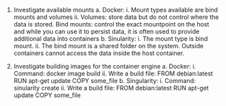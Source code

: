 1. Investigate available mounts
    a. Docker:
        i. Mount types available are bind mounts and volumes
        ii. Volumes: store data but do not control where the data is stored. Bind mounts: control the exact mountpoint on the host and while you can use it to persist data, it is often used to provide additional data into containers
    b. Sinularity:
        i. The mount type is bind mount.
        ii. The bind mount is a shared folder on the system. Outside containers cannot access the data inside the host container.

2. Investigate building images for the container engine
    a. Docker:
        i. Command: docker image build
        ii. Write a build file:
            FROM debian:latest
            RUN apt-get update
            COPY some_file
    b. Singularity:
        i. Command: sinularity create
        ii. Write a build file:
            FROM debian:latest
            RUN apt-get update
            COPY some_file
